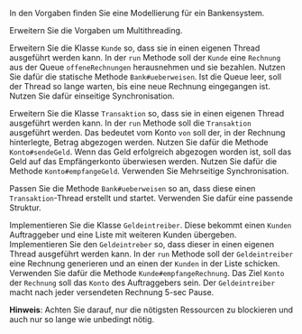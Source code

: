 In den Vorgaben finden Sie eine Modellierung für ein Bankensystem.

Erweitern Sie die Vorgaben um Multithreading.

Erweitern Sie die Klasse `Kunde` so, dass sie in einen eigenen Thread ausgeführt werden kann.
In der `run` Methode soll der `Kunde` eine `Rechnung` aus der Queue `offeneRechnungen` herausnehmen und sie bezahlen. Nutzen Sie dafür die statische Methode `Bank#ueberweisen`. Ist die Queue leer, soll der Thread so lange warten, bis eine neue Rechnung eingegangen ist. Nutzen Sie dafür einseitige Synchronisation.

Erweitern Sie die Klasse `Transaktion` so, dass sie in einen eigenen Thread ausgeführt werden kann.
In der `run` Methode soll die `Transaktion` ausgeführt werden. Das bedeutet vom Konto `von` soll der, in der Rechnung hinterlegte, Betrag abgezogen werden. Nutzen Sie dafür die Methode `Konto#sendeGeld`. Wenn das Geld erfolgreich abgezogen worden ist, soll das Geld auf das Empfängerkonto überwiesen werden. Nutzen Sie dafür die Methode `Konto#empfangeGeld`.
Verwenden Sie Mehrseitige Synchronisation.

Passen Sie die Methode `Bank#ueberweisen` so an, dass diese einen `Transaktion`-Thread erstellt und startet. Verwenden Sie dafür eine passende Struktur.

Implementieren Sie die Klasse `Geldeintreiber`. Diese bekommt einen `Kunden` Auftraggeber und eine Liste mit weiteren Kunden übergeben.
Implementieren Sie den `Geldeintreber` so, dass dieser in einen eigenen Thread ausgeführt werden kann.
In der `run` Methode soll der `Geldeintreiber` eine Rechnung generieren und an einen der `Kunden` in der Liste schicken. Verwenden Sie dafür die Methode `Kunde#empfangeRechnung`. Das Ziel `Konto` der `Rechnung` soll das `Konto` des Auftraggebers sein.
Der `Geldeintreiber` macht nach jeder versendeten Rechnung 5-sec Pause.


**Hinweis**: Achten Sie darauf, nur die nötigsten Ressourcen zu blockieren und auch nur so lange wie unbedingt nötig.
